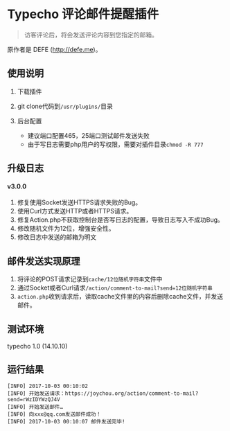
# Typecho 评论邮件提醒插件

>访客评论后，将会发送评论内容到您指定的邮箱。

原作者是  DEFE (http://defe.me)。


## 使用说明

1. 下载插件

2. git clone代码到`/usr/plugins/`目录

3. 后台配置
	- 建议端口配置465，25端口测试邮件发送失败 
	- 由于写日志需要php用户的写权限，需要对插件目录`chmod -R 777`

## 升级日志

#### v3.0.0 

1. 修复使用Socket发送HTTPS请求失败的Bug。
2. 使用Curl方式发送HTTP或者HTTPS请求。
3. 修复Action.php不获取控制台是否写日志的配置，导致日志写入不成功Bug。
4. 修改随机文件为12位，增强安全性。
5. 修改日志中发送的邮箱为明文


## 邮件发送实现原理

1. 将评论的POST请求记录到`cache/12位随机字符串`文件中
2. 通过Socket或者Curl请求`/action/comment-to-mail?send=12位随机字符串`
3. `action.php`收到请求后，读取cache文件里的内容后删除cache文件，并发送邮件。

## 测试环境


typecho 1.0 (14.10.10)

## 运行结果

```
[INFO] 2017-10-03 00:10:02
[INFO] 开始发送请求：https://joychou.org/action/comment-to-mail?send=rWzIDYWzQJ4V
[INFO] 开始发送邮件…
[INFO] 向xxx@qq.com发送邮件成功！
[INFO] 2017-10-03 00:10:07 邮件发送完毕!
```
